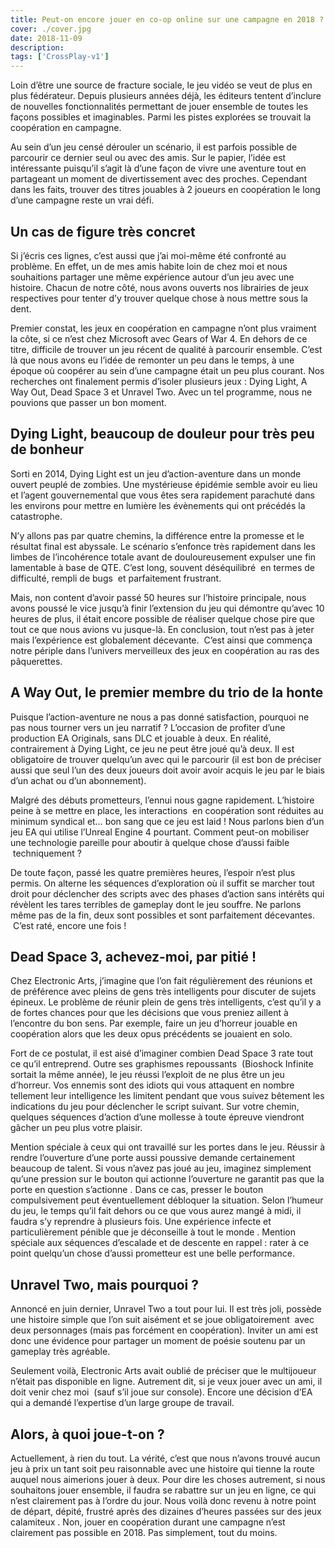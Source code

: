 ```yaml
---
title: Peut-on encore jouer en co-op online sur une campagne en 2018 ?
cover: ./cover.jpg
date: 2018-11-09
description: 
tags: ['CrossPlay-v1']
---
```

Loin d’être une source de fracture sociale, le jeu vidéo se veut de plus en plus fédérateur. Depuis plusieurs années déjà, les éditeurs tentent d’inclure de nouvelles fonctionnalités permettant de jouer ensemble de toutes les façons possibles et imaginables. Parmi les pistes explorées se trouvait la coopération en campagne.

Au sein d’un jeu censé dérouler un scénario, il est parfois possible de parcourir ce dernier seul ou avec des amis. Sur le papier, l’idée est intéressante puisqu’il s’agit là d’une façon de vivre une aventure tout en partageant un moment de divertissement avec des proches. Cependant dans les faits, trouver des titres jouables à 2 joueurs en coopération le long d’une campagne reste un vrai défi.

## Un cas de figure très concret
Si j’écris ces lignes, c’est aussi que j’ai moi-même été confronté au problème. En effet, un de mes amis habite loin de chez moi et nous souhaitions partager une même expérience autour d’un jeu avec une histoire. Chacun de notre côté, nous avons ouverts nos librairies de jeux respectives pour tenter d’y trouver quelque chose à nous mettre sous la dent.

Premier constat, les jeux en coopération en campagne n’ont plus vraiment la côte, si ce n’est chez Microsoft avec Gears of War 4. En dehors de ce titre, difficile de trouver un jeu récent de qualité à parcourir ensemble. C’est là que nous avons eu l’idée de remonter un peu dans le temps, à une époque où coopérer au sein d’une campagne était un peu plus courant. Nos recherches ont finalement permis d’isoler plusieurs jeux : Dying Light, A Way Out, Dead Space 3 et Unravel Two. Avec un tel programme, nous ne pouvions que passer un bon moment.

## Dying Light, beaucoup de douleur pour très peu de bonheur
Sorti en 2014, Dying Light est un jeu d’action-aventure dans un monde ouvert peuplé de zombies. Une mystérieuse épidémie semble avoir eu lieu et l’agent gouvernemental que vous êtes sera rapidement parachuté dans les environs pour mettre en lumière les évènements qui ont précédés la catastrophe.

N’y allons pas par quatre chemins, la différence entre la promesse et le résultat final est abyssale. Le scénario s’enfonce très rapidement dans les limbes de l’incohérence totale avant de douloureusement expulser une fin lamentable à base de QTE. C’est long, souvent déséquilibré  en termes de difficulté, rempli de bugs  et parfaitement frustrant.

Mais, non content d’avoir passé 50 heures sur l’histoire principale, nous avons poussé le vice jusqu’à finir l’extension du jeu qui démontre qu’avec 10 heures de plus, il était encore possible de réaliser quelque chose pire que tout ce que nous avions vu jusque-là. En conclusion, tout n’est pas à jeter mais l’expérience est globalement décevante.  C’est ainsi que commença notre périple dans l’univers merveilleux des jeux en coopération au ras des pâquerettes.

## A Way Out, le premier membre du trio de la honte
Puisque l’action-aventure ne nous a pas donné satisfaction, pourquoi ne pas nous tourner vers un jeu narratif ? L’occasion de profiter d’une production EA Originals, sans DLC et jouable à deux. En réalité, contrairement à Dying Light, ce jeu ne peut être joué qu’à deux. Il est obligatoire de trouver quelqu’un avec qui le parcourir (il est bon de préciser aussi que seul l’un des deux joueurs doit avoir avoir acquis le jeu par le biais d’un achat ou d’un abonnement).

Malgré des débuts prometteurs, l’ennui nous gagne rapidement. L’histoire peine à se mettre en place, les interactions  en coopération sont réduites au minimum syndical et… bon sang que ce jeu est laid ! Nous parlons bien d’un jeu EA qui utilise l’Unreal Engine 4 pourtant. Comment peut-on mobiliser une technologie pareille pour aboutir à quelque chose d’aussi faible  techniquement ?

De toute façon, passé les quatre premières heures, l’espoir n’est plus permis. On alterne les séquences d’exploration où il suffit se marcher tout droit pour déclencher des scripts avec des phases d’action sans intérêts qui révèlent les tares terribles de gameplay dont le jeu souffre. Ne parlons même pas de la fin, deux sont possibles et sont parfaitement décevantes.  C’est raté, encore une fois !

## Dead Space 3, achevez-moi, par pitié !
Chez Electronic Arts, j’imagine que l’on fait régulièrement des réunions et de préférence avec pleins de gens très intelligents pour discuter de sujets épineux. Le problème de réunir plein de gens très intelligents, c’est qu’il y a de fortes chances pour que les décisions que vous preniez aillent à l’encontre du bon sens. Par exemple, faire un jeu d’horreur jouable en coopération alors que les deux opus précédents se jouaient en solo.

Fort de ce postulat, il est aisé d’imaginer combien Dead Space 3 rate tout ce qu’il entreprend. Outre ses graphismes repoussants  (Bioshock Infinite sortait la même année), le jeu réussi l’exploit de ne plus être un jeu d’horreur. Vos ennemis sont des idiots qui vous attaquent en nombre tellement leur intelligence les limitent pendant que vous suivez bêtement les indications du jeu pour déclencher le script suivant. Sur votre chemin, quelques séquences d’action d’une mollesse à toute épreuve viendront gâcher un peu plus votre plaisir.

Mention spéciale à ceux qui ont travaillé sur les portes dans le jeu. Réussir à rendre l’ouverture d’une porte aussi poussive demande certainement beaucoup de talent. Si vous n’avez pas joué au jeu, imaginez simplement qu’une pression sur le bouton qui actionne l’ouverture ne garantit pas que la porte en question s’actionne . Dans ce cas, presser le bouton compulsivement peut éventuellement débloquer la situation. Selon l’humeur du jeu, le temps qu’il fait dehors ou ce que vous aurez mangé à midi, il faudra s’y reprendre à plusieurs fois. Une expérience infecte et particulièrement pénible que je déconseille à tout le monde . Mention spéciale aux séquences d’escalade et de descente en rappel : rater à ce point quelqu’un chose d’aussi prometteur est une belle performance.

## Unravel Two, mais pourquoi ?
Annoncé en juin dernier, Unravel Two a tout pour lui. Il est très joli, possède une histoire simple que l’on suit aisément et se joue obligatoirement  avec deux personnages (mais pas forcément en coopération). Inviter un ami est donc une évidence pour partager un moment de poésie soutenu par un gameplay très agréable.

Seulement voilà, Electronic Arts avait oublié de préciser que le multijoueur n’était pas disponible en ligne. Autrement dit, si je veux jouer avec un ami, il doit venir chez moi  (sauf s’il joue sur console). Encore une décision d’EA qui a demandé l’expertise d’un large groupe de travail.

## Alors, à quoi joue-t-on ?
Actuellement, à rien du tout. La vérité, c’est que nous n’avons trouvé aucun jeu à prix un tant soit peu raisonnable avec une histoire qui tienne la route auquel nous aimerions jouer à deux. Pour dire les choses autrement, si nous souhaitons jouer ensemble, il faudra se rabattre sur un jeu en ligne, ce qui n’est clairement pas à l’ordre du jour. Nous voilà donc revenu à notre point de départ, dépité, frustré après des dizaines d’heures passées sur des jeux calamiteux . Non, jouer en coopération durant une campagne n’est clairement pas possible en 2018. Pas simplement, tout du moins.

